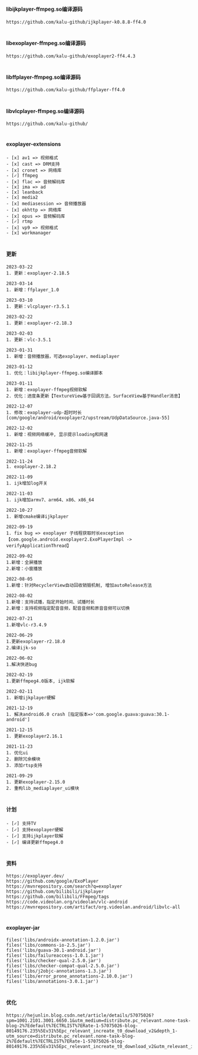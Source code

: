 #
#### libijkplayer-ffmpeg.so编译源码
```
https://github.com/kalu-github/ijkplayer-k0.8.8-ff4.0
```

#
#### libexoplayer-ffmpeg.so编译源码
```
https://github.com/kalu-github/exoplayer2-ff4.4.3
```
#
#### libffplayer-ffmpeg.so编译源码
```
https://github.com/kalu-github/ffplayer-ff4.0
```

#
#### libvlcplayer-ffmpeg.so编译源码
```
https://github.com/kalu-github/
```

#
####  exoplayer-extensions
```
- [x] av1 => 视频格式
- [x] cast => DRM支持
- [x] cronet => 网络库
- [✓] ffmpeg
- [x] flac => 音频解码库
- [x] ima => ad
- [x] leanback
- [x] media2
- [x] mediasession => 音频播放器
- [x] okhttp => 网络库
- [x] opus => 音频解码库
- [✓] rtmp
- [x] vp9 => 视频格式
- [x] workmanager
```

#
#### 更新
```
2023-03-22
1. 更新：exoplayer-2.18.5
```
```
2023-03-14
1. 新增：ffplayer_1.0
```
```
2023-03-10
1. 更新：vlcplayer-r3.5.1
```
```
2023-02-22
1. 更新：exoplayer-r2.18.3
```
```
2023-02-03
1. 更新：vlc-3.5.1
```
```
2023-01-31
1. 新增：音频播放器，可选exoplayer、mediaplayer
```
```
2023-01-12
1. 优化：libijkplayer-ffmpeg.so编译脚本
```
```
2023-01-11
1. 新增：exoplayer-ffmpeg视频软解
2. 优化：进度条更新【TextureView基于回调方法，SurfaceView基于Handler消息】
```
```
2022-12-07
1. 修改：exoplayer-udp-超时时长[com/google/android/exoplayer2/upstream/UdpDataSource.java-55]
```
```
2022-12-02
1. 新增：视频网络缓冲, 显示提示loading和网速
```
```
2022-11-25
1. 新增：exoplayer-ffmpeg音频软解
```
```
2022-11-24
1. exoplayer-2.18.2
```
```
2022-11-09
1. ijk增加log开关
```
```
2022-11-03
1. ijk增加armv7、arm64、x86、x86_64
```
```
2022-10-27
1. 新增cmake编译ijkplayer
```
```
2022-09-19
1. fix bug => exoplayer 子线程获取时长exception【com.google.android.exoplayer2.ExoPlayerImpl -> verifyApplicationThread】
```
```
2022-09-02
1.新增：全屏播放
2.新增：小窗播放
```
```
2022-08-05
1.新增：针对RecyclerView自动回收销毁机制, 增加autoRelease方法
```
```
2022-08-02
1.新增：支持试播，指定开始时间、试播时长
2.新增：支持视频指定配音音频，配音音频和原音音频可以切换
```
```
2022-07-21
1.新增vlc-r3.4.9
```
```
2022-06-29
1.更新exoplayer-r2.18.0
2.编译ijk-so
```
```
2022-06-02
1.解决快进bug
```
```
2022-02-19
1.更新ffmpeg4.0版本, ijk软解
```
```
2022-02-11
1. 新增ijkplayer硬解
```
```
2021-12-19
1. 解决android6.0 crash [指定版本=>'com.google.guava:guava:30.1-android']
```
```
2021-12-15
1. 更新exoplayer2.16.1
```
```
2021-11-23
1. 优化ui
2. 删除冗余模块
3. 添加rtsp支持
```
```
2021-09-29
1. 更新exoplayer-2.15.0
2. 重构lib_mediaplayer_ui模块
```

#
####  计划
```
- [✓] 支持TV
- [✓] 支持exoplayer硬解
- [✓] 支持ijkplayer软解
- [✓] 编译更新ffmpeg4.0
```

#
#### 资料
```
https://exoplayer.dev/
https://github.com/google/ExoPlayer
https://mvnrepository.com/search?q=exoplayer
https://github.com/bilibili/ijkplayer
https://github.com/bilibili/FFmpeg/tags
https://code.videolan.org/videolan/vlc-android
https://mvnrepository.com/artifact/org.videolan.android/libvlc-all
```

#
####  exoplayer-jar
```
files('libs/androidx-annotation-1.2.0.jar')
files('libs/commons-io-2.5.jar')
files('libs/guava-30.1-android.jar')
files('libs/failureaccess-1.0.1.jar')
files('libs/checker-qual-2.5.0.jar')
files('libs/checker-compat-qual-2.5.0.jar')
files('libs/j2objc-annotations-1.3.jar')
files('libs/error_prone_annotations-2.10.0.jar')
files('libs/annotations-3.0.1.jar')
```

#
####  优化
```
https://hejunlin.blog.csdn.net/article/details/57075026?spm=1001.2101.3001.6650.1&utm_medium=distribute.pc_relevant.none-task-blog-2%7Edefault%7ECTRLIST%7ERate-1-57075026-blog-80149176.235%5Ev31%5Epc_relevant_increate_t0_download_v2&depth_1-utm_source=distribute.pc_relevant.none-task-blog-2%7Edefault%7ECTRLIST%7ERate-1-57075026-blog-80149176.235%5Ev31%5Epc_relevant_increate_t0_download_v2&utm_relevant_index=2
```
